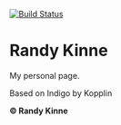 [![Build Status](https://travis-ci.com/randykinne/randykinne.github.io.svg?branch=master)](https://travis-ci.com/randykinne/randykinne.github.io)
# Randy Kinne   

My personal page.

Based on Indigo by Kopplin

**© Randy Kinne**
